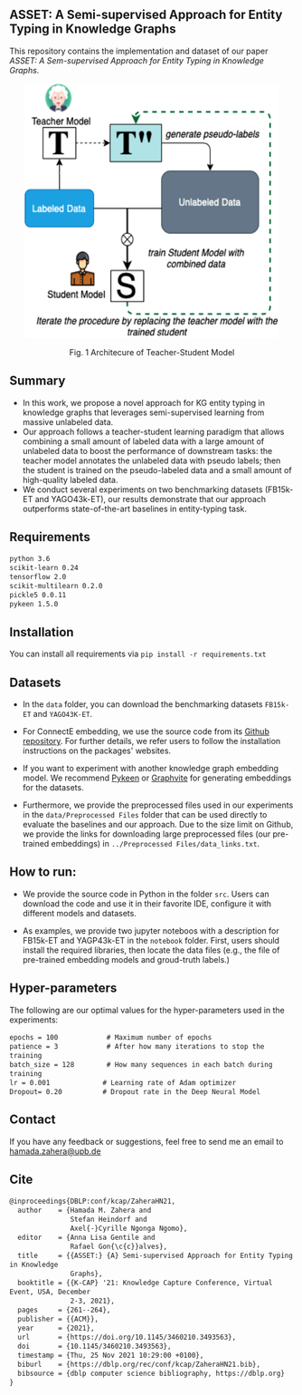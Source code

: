 ## ASSET: A Semi-supervised Approach for Entity Typing in Knowledge Graphs
This repository contains the implementation and dataset of our paper *ASSET: A Sem-supervised Approach for Entity Typing in Knowledge Graphs*. 

<p align="center">
<img src="data/teacher-student.png" width="450" height="450">
</p>
<p align="center">Fig. 1 Architecure of Teacher-Student Model</p>

## Summary
- In this work, we propose a novel approach for KG entity typing in knowledge graphs that leverages semi-supervised learning from massive unlabeled data.
- Our approach follows a teacher-student learning paradigm that allows combining a small amount of labeled data with a large amount of unlabeled data to boost the performance of downstream tasks: the teacher model annotates the unlabeled data with pseudo labels; then the student is trained on the pseudo-labeled data and a small amount of high-quality labeled data. 
- We conduct several experiments on two benchmarking datasets (FB15k-ET and YAGO43k-ET), our results demonstrate that our approach outperforms state-of-the-art baselines in entity-typing task. 

## Requirements
```
python 3.6
scikit-learn 0.24
tensorflow 2.0
scikit-multilearn 0.2.0 
pickle5 0.0.11
pykeen 1.5.0 
```
## Installation
You can install all requirements via ```pip install -r requirements.txt```

## Datasets

* In the `data` folder, you can download the benchmarking datasets `FB15k-ET` and `YAGO43K-ET`. 

* For ConnectE embedding, we use the source code from its [Github repository](https://github.com/Adam1679/ConnectE). For further details, we refer users to follow the installation instructions on the packages' websites. 

* If you want to experiment with another knowledge graph embedding model. We recommend [Pykeen](https://pykeen.github.io/) or [Graphvite](https://graphvite.io/) for generating embeddings for the datasets. 

* Furthermore, we provide the preprocessed files used in our experiments in the ```data/Preprocessed Files``` folder that can be used directly to evaluate the baselines and our approach. Due to the size limit on Github, we provide the links for downloading large preprocessed files (our pre-trained embeddings) in ```../Preprocessed Files/data_links.txt```.

## How to run:

- We provide the source code in Python in the folder ```src```. Users can download the code and use it in their favorite IDE, configure it with different models and datasets.

- As examples, we provide two jupyter noteboos with a description for FB15k-ET and YAGP43k-ET in the ```notebook``` folder. First, users should install the required libraries,  then locate the data files (e.g., the file of pre-trained embedding models and groud-truth labels.)


## Hyper-parameters
The following are our optimal values for the hyper-parameters used in the experiments: 

```
epochs = 100            # Maximum number of epochs
patience = 3            # After how many iterations to stop the training
batch_size = 128        # How many sequences in each batch during training
lr = 0.001             # Learning rate of Adam optimizer
Dropout= 0.20          # Dropout rate in the Deep Neural Model 
```

## Contact
If you have any feedback or suggestions, feel free to send me an email to hamada.zahera@upb.de 

## Cite
```
@inproceedings{DBLP:conf/kcap/ZaheraHN21,
  author    = {Hamada M. Zahera and
               Stefan Heindorf and
               Axel{-}Cyrille Ngonga Ngomo},
  editor    = {Anna Lisa Gentile and
               Rafael Gon{\c{c}}alves},
  title     = {{ASSET:} {A} Semi-supervised Approach for Entity Typing in Knowledge
               Graphs},
  booktitle = {{K-CAP} '21: Knowledge Capture Conference, Virtual Event, USA, December
               2-3, 2021},
  pages     = {261--264},
  publisher = {{ACM}},
  year      = {2021},
  url       = {https://doi.org/10.1145/3460210.3493563},
  doi       = {10.1145/3460210.3493563},
  timestamp = {Thu, 25 Nov 2021 10:29:00 +0100},
  biburl    = {https://dblp.org/rec/conf/kcap/ZaheraHN21.bib},
  bibsource = {dblp computer science bibliography, https://dblp.org}
}
```
